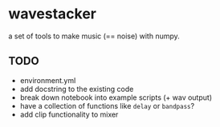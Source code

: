 # wavestacker
a set of tools to make music (== noise) with numpy.

## TODO
- environment.yml
- add docstring to the existing code
- break down notebook into example scripts (+ wav output)
- have a collection of functions like `delay` or `bandpass`?
- add clip functionality to mixer
